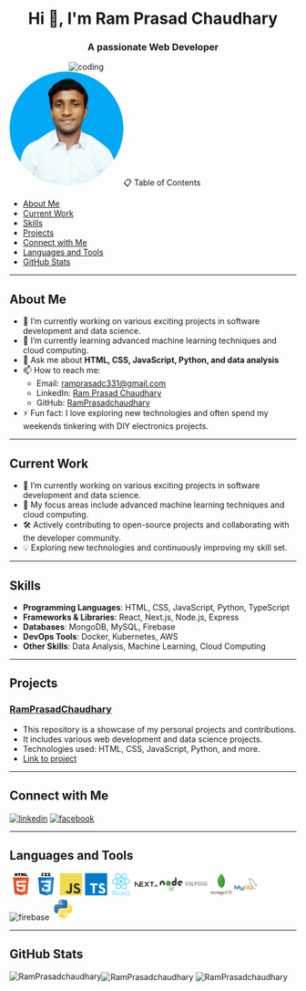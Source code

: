 

<h1 align="center">Hi 👋, I'm Ram Prasad Chaudhary</h1>
<h3 align="center">A passionate Web Developer</h3>

<img align="right" alt="coding" width="400" src="https://user-images.githubusercontent.com/55389276/140866485-8fb1c876-9a8f-4d6a-98dc-08c4981eaf70.gif">

<p align="left">
  <img src="https://github.com/RamPrasadchaudhary/RamPrasadchaudhary/blob/main/New%20Doc%2008-03-2024%2018.05.jpg" alt="Profile View" width="200" style="border-radius: 50%; box-shadow: 0px 4px 8px [...] />
</p>

---

## 📋 Table of Contents
- [About Me](#about-me)
- [Current Work](#current-work)
- [Skills](#skills)
- [Projects](#projects)
- [Connect with Me](#connect-with-me)
- [Languages and Tools](#languages-and-tools)
- [GitHub Stats](#github-stats)

---

## About Me
- 🔭 I’m currently working on various exciting projects in software development and data science.
- 🌱 I’m currently learning advanced machine learning techniques and cloud computing.
- 💬 Ask me about **HTML, CSS, JavaScript, Python, and data analysis**
- 📫 How to reach me:
  - Email: ramprasadc331@gmail.com
  - LinkedIn: [Ram Prasad Chaudhary](https://www.linkedin.com/in/ram-prasad-chaudhary-312221251/)
  - GitHub: [RamPrasadchaudhary](https://github.com/RamPrasadchaudhary)
- ⚡ Fun fact: I love exploring new technologies and often spend my weekends tinkering with DIY electronics projects.

---

## Current Work
- 🔭 I’m currently working on various exciting projects in software development and data science.
- 🌱 My focus areas include advanced machine learning techniques and cloud computing.
- 🛠️ Actively contributing to open-source projects and collaborating with the developer community.
- 💡 Exploring new technologies and continuously improving my skill set.

---

## Skills
- **Programming Languages**: HTML, CSS, JavaScript, Python, TypeScript
- **Frameworks & Libraries**: React, Next.js, Node.js, Express
- **Databases**: MongoDB, MySQL, Firebase
- **DevOps Tools**: Docker, Kubernetes, AWS
- **Other Skills**: Data Analysis, Machine Learning, Cloud Computing

---

## Projects
### [RamPrasadChaudhary](https://github.com/RamPrasadchaudhary/RamPrasadChaudhary)
- This repository is a showcase of my personal projects and contributions.
- It includes various web development and data science projects.
- Technologies used: HTML, CSS, JavaScript, Python, and more.
- [Link to project](https://github.com/RamPrasadchaudhary/RamPrasadChaudhary)

---

## Connect with Me
<p align="left">
  <a href="https://linkedin.com/in/ramprasadchaudhary" target="blank"><img align="center" src="https://raw.githubusercontent.com/rahuldkjain/github-profile-readme-generator/master/src/images/icons/Social/linkedin.svg" alt="linkedin" height="30" width="40" /></a>
  <a href="https://fb.com/ramprasadchaudhary" target="blank"><img align="center" src="https://raw.githubusercontent.com/rahuldkjain/github-profile-readme-generator/master/src/images/icons/Social/facebook.svg" alt="facebook" height="30" width="40" /></a>
</p>

---

## Languages and Tools
<p align="left">
  <img src="https://raw.githubusercontent.com/devicons/devicon/master/icons/html5/html5-original-wordmark.svg" alt="html5" width="40" height="40"/>
  <img src="https://raw.githubusercontent.com/devicons/devicon/master/icons/css3/css3-original-wordmark.svg" alt="css3" width="40" height="40"/>
  <img src="https://raw.githubusercontent.com/devicons/devicon/master/icons/javascript/javascript-original.svg" alt="javascript" width="40" height="40"/>
  <img src="https://raw.githubusercontent.com/devicons/devicon/master/icons/typescript/typescript-original.svg" alt="typescript" width="40" height="40"/>
  <img src="https://raw.githubusercontent.com/devicons/devicon/master/icons/react/react-original-wordmark.svg" alt="react" width="40" height="40"/>
  <img src="https://raw.githubusercontent.com/devicons/devicon/master/icons/nextjs/nextjs-original-wordmark.svg" alt="nextjs" width="40" height="40"/>
  <img src="https://raw.githubusercontent.com/devicons/devicon/master/icons/nodejs/nodejs-original-wordmark.svg" alt="nodejs" width="40" height="40"/>
  <img src="https://raw.githubusercontent.com/devicons/devicon/master/icons/express/express-original-wordmark.svg" alt="express" width="40" height="40"/>
  <img src="https://raw.githubusercontent.com/devicons/devicon/master/icons/mongodb/mongodb-original-wordmark.svg" alt="mongodb" width="40" height="40"/>
  <img src="https://raw.githubusercontent.com/devicons/devicon/master/icons/mysql/mysql-original-wordmark.svg" alt="mysql" width="40" height="40"/>
  <img src="https://www.vectorlogo.zone/logos/firebase/firebase-icon.svg" alt="firebase" width="40" height="40"/>
  <img src="https://raw.githubusercontent.com/devicons/devicon/master/icons/python/python-original.svg" alt="python" width="40" height="40"/>

</p>

---

## GitHub Stats
<p>
  <img align="left" src="https://github-readme-stats.vercel.app/api/top-langs?username=RamPrasadchaudhary&show_icons=true&locale=en&layout=compact" alt="RamPrasadchaudhary" />
  <img align="center" src="https://github-readme-stats.vercel.app/api?username=RamPrasadchaudhary&show_icons=true&locale=en" alt="RamPrasadchaudhary" />
  <img align="center" src="https://github-readme-streak-stats.herokuapp.com/?user=RamPrasadchaudhary&" alt="RamPrasadchaudhary" />
</p>

